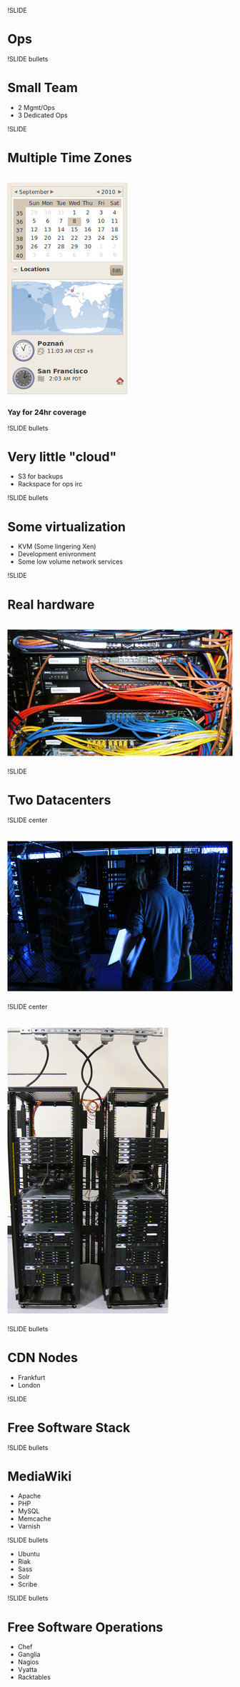 !SLIDE

# **Ops**

!SLIDE bullets

# Small Team

* 2 Mgmt/Ops
* 3 Dedicated Ops

!SLIDE

# Multiple Time Zones

# ![Timezones](time.png)

### Yay for 24hr coverage

!SLIDE bullets

# Very little "cloud"

* S3 for backups
* Rackspace for ops irc

!SLIDE bullets

# Some virtualization
* KVM (Some lingering Xen)
* Development enivronment
* Some low volume network services

!SLIDE

# Real hardware

# ![Iowa Switches](iowa_switches.jpg)

!SLIDE

# Two Datacenters

!SLIDE center

# ![Eng and Servers](engineers_and_servers.jpg)

!SLIDE center

# ![USSHC](iowa.jpg)

!SLIDE bullets

# CDN Nodes

* Frankfurt
* London

!SLIDE
 
# Free Software Stack

!SLIDE bullets

# MediaWiki

* Apache
* PHP
* MySQL
* Memcache
* Varnish

!SLIDE bullets

* Ubuntu
* Riak
* Sass
* Solr
* Scribe

!SLIDE bullets

# Free Software Operations

* Chef
* Ganglia
* Nagios
* Vyatta
* Racktables

